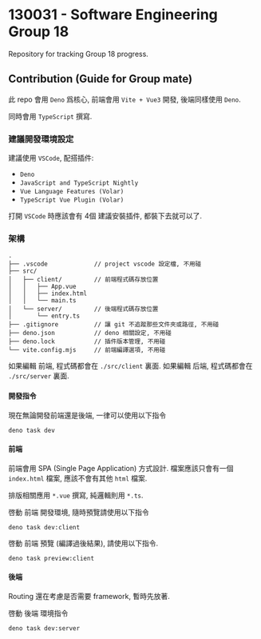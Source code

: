 # 130031 - Software Engineering Group 18

Repository for tracking Group 18 progress.

## Contribution (Guide for Group mate)

此 repo 會用 `Deno` 爲核心, 前端會用 `Vite + Vue3` 開發, 後端同樣使用 `Deno`.

同時會用 `TypeScript` 撰寫.

### 建議開發環境設定

建議使用 `VSCode`, 配搭插件:

- `Deno`
- `JavaScript and TypeScript Nightly`
- `Vue Language Features (Volar)`
- `TypeScript Vue Plugin (Volar)`

打開 `VSCode` 時應該會有 4個 建議安裝插件, 都裝下去就可以了.

### 架構

```
.
├── .vscode             // project vscode 設定檔, 不用碰
├── src/
│   ├── client/         // 前端程式碼存放位置
│   │   ├── App.vue
│   │   ├── index.html
│   │   └── main.ts
│   └── server/         // 後端程式碼存放位置
│       └── entry.ts
├── .gitignore          // 讓 git 不追蹤那些文件夾或路徑, 不用碰
├── deno.json           // deno 相關設定, 不用碰
├── deno.lock           // 插件版本管理, 不用碰
└── vite.config.mjs     // 前端編譯選項, 不用碰
```

如果編輯 前端, 程式碼都會在 `./src/client` 裏面.
如果編輯 后端, 程式碼都會在 `./src/server` 裏面.

#### 開發指令

現在無論開發前端還是後端, 一律可以使用以下指令
```
deno task dev
```

#### 前端

前端會用 SPA (Single Page Application) 方式設計.
檔案應該只會有一個 `index.html` 檔案, 應該不會有其他 `html` 檔案.

排版相關應用 `*.vue` 撰寫, 純邏輯則用 `*.ts`.

啓動 前端 開發環境, 隨時預覽請使用以下指令
```
deno task dev:client
```

啓動 前端 預覽 (編譯過後結果), 請使用以下指令.
```
deno task preview:client
```
#### 後端

Routing 還在考慮是否需要 framework, 暫時先放著.

啓動 後端 環境指令
```
deno task dev:server
```